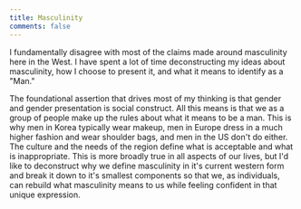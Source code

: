 ```yaml
---
title: Masculinity
comments: false
---
```


I fundamentally disagree with most of the claims made around masculinity here in the West. I have spent a lot of time deconstructing my ideas about masculinity, how I choose to present it, and what it means to identify as a "Man." 

The foundational assertion that drives most of my thinking is that gender and gender presentation is social construct. All this means is that we as a group of people make up the rules about what it means to be a man. This is why men in Korea typically wear makeup, men in Europe dress in a much higher fashion and wear shoulder bags, and men in the US don't do either. The culture and the needs of the region define what is acceptable and what is inappropriate. This is more broadly true in all aspects of our lives, but I'd like to  deconstruct why we define masculinity in it's current western form and break it down to it's smallest components so that we, as individuals, can rebuild what masculinity means to us while feeling confident in that unique expression. 